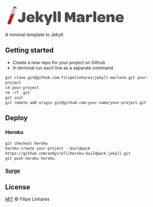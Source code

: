 ![Jekyll Marlene](images/logo.png)

A minimal template to Jekyll.

## Getting started
- Create a new repo for your project on Github
- In terminal run each line as a separate command

```shell
git clone git@github.com:filipelinhares/jekyll-marlene.git your-project
cd your-project
rm -rf .git
git init
git remote add origin git@github.com:your-name/your-project.git
```

## Deploy

### Heroku
```
git checkout heroku
heroku create your-project --buildpack https://github.com/andycroll/heroku-buildpack-jekyll.git
git push heroku heroku
```

### [Surge](http://surge.sh/help/deploying-a-jekyll-project)

## License
[MIT](LICENSE.md) © Filipe Linhares
